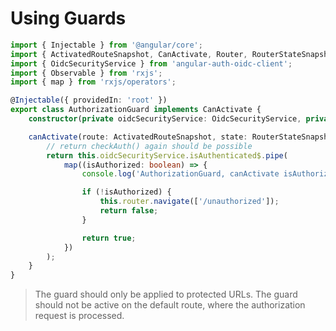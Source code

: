 # Using Guards

```typescript
import { Injectable } from '@angular/core';
import { ActivatedRouteSnapshot, CanActivate, Router, RouterStateSnapshot } from '@angular/router';
import { OidcSecurityService } from 'angular-auth-oidc-client';
import { Observable } from 'rxjs';
import { map } from 'rxjs/operators';

@Injectable({ providedIn: 'root' })
export class AuthorizationGuard implements CanActivate {
    constructor(private oidcSecurityService: OidcSecurityService, private router: Router) {}

    canActivate(route: ActivatedRouteSnapshot, state: RouterStateSnapshot): Observable<boolean> {
        // return checkAuth() again should be possible
        return this.oidcSecurityService.isAuthenticated$.pipe(
            map((isAuthorized: boolean) => {
                console.log('AuthorizationGuard, canActivate isAuthorized: ' + isAuthorized);

                if (!isAuthorized) {
                    this.router.navigate(['/unauthorized']);
                    return false;
                }

                return true;
            })
        );
    }
}

```

> The guard should only be applied to protected URLs. The guard should not be active on the default route, where the authorization request is processed.
